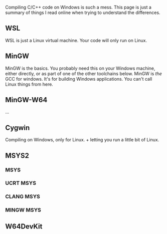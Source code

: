 Compiling C/C++ code on Windows is such a mess. This page is just a summary of
things I read online when trying to understand the differences.

## WSL

WSL is just a Linux virtual machine. Your code will only run on Linux.

## MinGW

MinGW is the basics. You probably need this on your Windows machine, either
directly, or as part of one of the other toolchains below. MinGW is _the_ GCC
for windows. It's for building Windows applications. You can't call Linux things
from here.

## MinGW-W64

...

## Cygwin

Compiling on Windows, only for Linux. + letting you run a little bit of Linux.

## MSYS2

### MSYS

### UCRT MSYS

### CLANG MSYS

### MINGW MSYS

## W64DevKit


